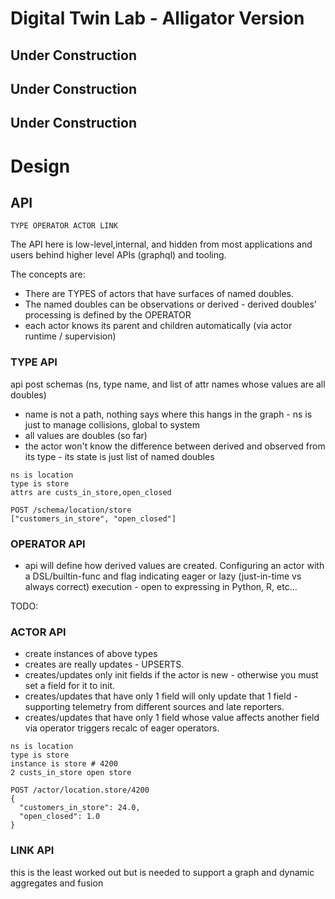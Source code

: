 # Digital Twin Lab - Alligator Version


## Under Construction

## Under Construction

## Under Construction

# Design

## API

```
TYPE OPERATOR ACTOR LINK
```

The API here is low-level,internal, and hidden from most applications and users behind higher level APIs (graphql) and tooling.

The concepts are: 

  * There are TYPES of actors that have surfaces of named doubles.
  * The named doubles can be observations or derived - derived doubles' processing is defined by the OPERATOR 
  * each actor knows its parent and children automatically (via actor runtime / supervision)

### TYPE API

api post schemas (ns, type name, and list of attr names whose values are all doubles)
  
  * name is not a path, nothing says where this hangs in the graph - ns is just to manage collisions, global to system
  * all values are doubles (so far)
  * the actor won't know the difference between derived and observed from its type - its state is just list of named doubles

```
ns is location
type is store
attrs are custs_in_store,open_closed

POST /schema/location/store
["customers_in_store", "open_closed"]

```

### OPERATOR API
  
  * api will define how derived values are created.  Configuring an actor with a DSL/builtin-func and flag indicating eager or lazy (just-in-time vs always correct) execution - open to expressing in Python, R, etc...

  TODO:

### ACTOR API

  * create instances of above types
  * creates are really updates - UPSERTS.
  * creates/updates only init fields if the actor is new - otherwise you must set a field for it to init.
  * creates/updates that have only 1 field will only update that 1 field - supporting telemetry from different sources and late reporters.
  * creates/updates that have only 1 field whose value affects another field via operator triggers recalc of eager operators.

```
ns is location
type is store
instance is store # 4200
2 custs_in_store open store

POST /actor/location.store/4200
{
  "customers_in_store": 24.0,
  "open_closed": 1.0
}

```

### LINK API

this is the least worked out but is needed to support a graph and dynamic aggregates and fusion
